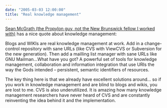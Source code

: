 ```yaml
---
date: "2005-03-03 12:00:00"
title: "Real knowledge management"
---
```




[Sean McGrath (the Propylon guy, not the New Brunswick fellow I worked with)](https://seanmcgrath.blogspot.com/archives/2005_02_27_seanmcgrath_archive.html#110984598260538331) has a nice quote about knowledge management:

> 
Blogs and WIKIs are real knowledge management at work. Add in a change-control repository with sane URLs (like CVS with ViewCVS or Subversion for the new generation). Then add a mailling list manager with sane URLs like GNU Mailman&hellip;What have you got? A powerful set of tools for knowledge management, collaboration and information integration that use URIs the way the Gods intended &#8211; persistent, semantic identifiers of resources.



The key thing here is that we already have excellent solutions around&hellip; so if you work in knowledge management and are blind to blogs and wikis, you are lost to me. CVS is also underutilized. It is amazing how many knowledge management researchers have never heard of CVS and are constantly reinventing the idea behind it and the implementation.

